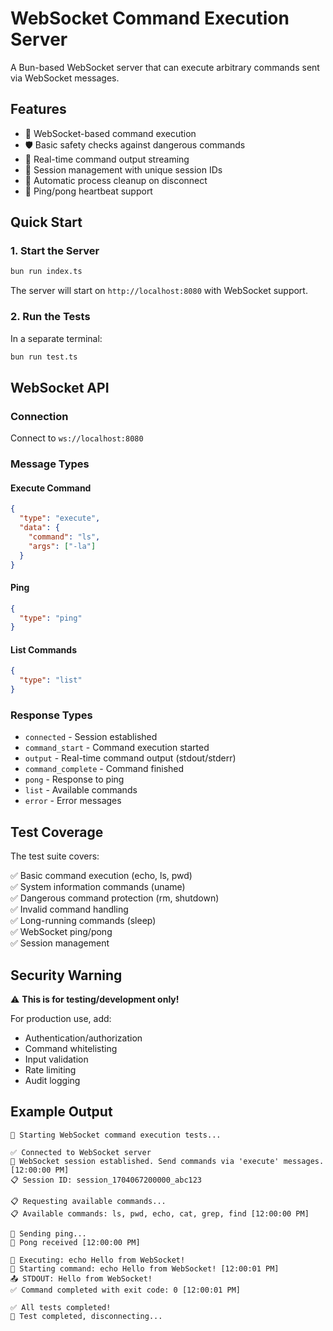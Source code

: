 # WebSocket Command Execution Server

A Bun-based WebSocket server that can execute arbitrary commands sent via WebSocket messages.

## Features

- 🔌 WebSocket-based command execution
- 🛡️ Basic safety checks against dangerous commands
- 📡 Real-time command output streaming
- 🎯 Session management with unique session IDs
- 🧹 Automatic process cleanup on disconnect
- 🏓 Ping/pong heartbeat support

## Quick Start

### 1. Start the Server

```bash
bun run index.ts
```

The server will start on `http://localhost:8080` with WebSocket support.

### 2. Run the Tests

In a separate terminal:

```bash
bun run test.ts
```

## WebSocket API

### Connection

Connect to `ws://localhost:8080`

### Message Types

#### Execute Command

```json
{
  "type": "execute",
  "data": {
    "command": "ls",
    "args": ["-la"]
  }
}
```

#### Ping

```json
{
  "type": "ping"
}
```

#### List Commands

```json
{
  "type": "list"
}
```

### Response Types

- `connected` - Session established
- `command_start` - Command execution started
- `output` - Real-time command output (stdout/stderr)
- `command_complete` - Command finished
- `pong` - Response to ping
- `list` - Available commands
- `error` - Error messages

## Test Coverage

The test suite covers:

✅ Basic command execution (echo, ls, pwd)  
✅ System information commands (uname)  
✅ Dangerous command protection (rm, shutdown)  
✅ Invalid command handling  
✅ Long-running commands (sleep)  
✅ WebSocket ping/pong  
✅ Session management

## Security Warning

⚠️ **This is for testing/development only!**

For production use, add:

- Authentication/authorization
- Command whitelisting
- Input validation
- Rate limiting
- Audit logging

## Example Output

```
🚀 Starting WebSocket command execution tests...

✅ Connected to WebSocket server
🎉 WebSocket session established. Send commands via 'execute' messages. [12:00:00 PM]
📋 Session ID: session_1704067200000_abc123

📋 Requesting available commands...
📋 Available commands: ls, pwd, echo, cat, grep, find [12:00:00 PM]

🏓 Sending ping...
🏓 Pong received [12:00:00 PM]

🔧 Executing: echo Hello from WebSocket!
🚀 Starting command: echo Hello from WebSocket! [12:00:01 PM]
📤 STDOUT: Hello from WebSocket!
✅ Command completed with exit code: 0 [12:00:01 PM]

✅ All tests completed!
🔌 Test completed, disconnecting...
```
